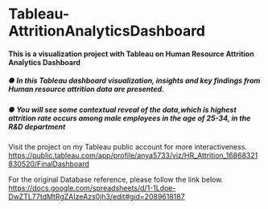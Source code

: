 # Tableau-AttritionAnalyticsDashboard

#### This is a visualization project with Tableau on Human Resource Attrition Analytics Dashboard

##### ●	In this Tableau dashboard visualization, insights and key findings from Human resource attrition data are presented. 
##### ●	You will see some contextual reveal of the data,which is highest attrition rate occurs among male employees in the age of 25-34, in the R&D department 
Visit the project on my Tableau public account for more interactiveness. 
https://public.tableau.com/app/profile/anya5733/viz/HR_Attrition_16868321830520/FinalDashboard

For the original Database reference, please follow the link below.   
https://docs.google.com/spreadsheets/d/1-1Ldoe-DwZTL77tdMtRgZAIzeAzs0jh3/edit#gid=2089618187

